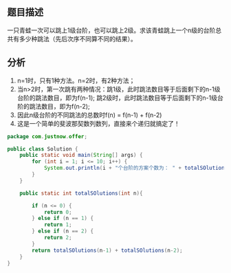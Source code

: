 ## 题目描述
一只青蛙一次可以跳上1级台阶，也可以跳上2级。求该青蛙跳上一个n级的台阶总共有多少种跳法（先后次序不同算不同的结果）。

## 分析
1. n=1时，只有1种方法。n=2时，有2种方法；
2. 当n>2时，第一次跳有两种情况：跳1级，此时跳法数目等于后面剩下的n-1级台阶的跳法数目，即为f(n-1);
跳2级时，此时跳法数目等于后面剩下的n-1级台阶的跳法数目，即为f(n-2);
3. 因此n级台阶的不同跳法的总数时f(n) = f(n-1) + f(n-2)
4. 这是一个简单的斐波那契数列数列，直接来个递归就搞定了！





```java
package com.justnow.offer;

public class Solution {
    public static void main(String[] args) {
        for (int i = 1; i <= 10; i++) {
            System.out.println(i + "个台阶的方案个数为： " + totalSOlutions(i));
        }
    }

    public static int totalSOlutions(int n){

        if (n <= 0) {
            return 0;
        } else if (n == 1) {
            return 1;
        } else if (n == 2) {
            return 2;
        }
        return totalSOlutions(n-1) + totalSOlutions(n-2);
    }
}
```